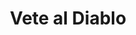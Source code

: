 ---
title: "Vete al Diablo"
url: /ciudad-autonoma-de-buenos-aires/vete-al-diablo/
shop: Kleidung
---